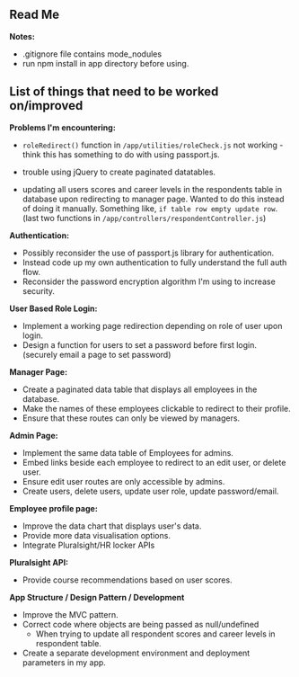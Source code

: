 Read Me
- 
**Notes:** 
- .gitignore file contains mode_nodules 
- run npm install in app directory before using.




List of things that need to be worked on/improved
- 

**Problems I'm encountering:**
- `roleRedirect()` function in `/app/utilities/roleCheck.js` not working - think this has something to do with using passport.js.

- trouble using jQuery to create paginated datatables. 

- updating all users scores and career levels in the respondents table in database
upon redirecting to manager page. Wanted to do this instead of doing it manually. 
Something like, `if table row empty update row`. (last two functions in `/app/controllers/respondentController.js`)

**Authentication:**
- Possibly reconsider the use of passport.js library for authentication.
- Instead code up my own authentication to fully understand the full auth flow. 
- Reconsider the password encryption algorithm I'm using to increase security. 

**User Based Role Login:** 
- Implement a working page redirection depending on role of user upon login. 
- Design a function for users to set a password before first login. (securely email a page to set password)

**Manager Page:** 
- Create a paginated data table that displays all employees in the database.
- Make the names of these employees clickable to redirect to their profile. 
- Ensure that these routes can only be viewed by managers. 

**Admin Page:**
- Implement the same data table of Employees for admins. 
- Embed links beside each employee to redirect to an edit user, or delete user.
- Ensure edit user routes are only accessible by admins.
- Create users, delete users, update user role, update password/email.

**Employee profile page:** 
- Improve the data chart that displays user's data. 
- Provide more data visualisation options.
- Integrate Pluralsight/HR locker APIs

**Pluralsight API:**
- Provide course recommendations based on user scores. 

**App Structure / Design Pattern / Development**
- Improve the MVC pattern. 
- Correct code where objects are being passed as null/undefined
    - When trying to update all respondent scores and career levels in respondent table. 
- Create a separate development environment and deployment parameters in my app. 